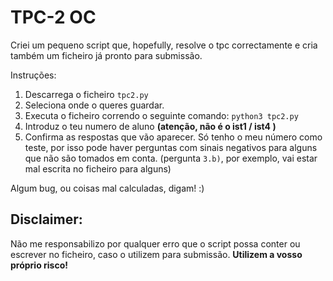 # TPC-2 OC

Criei um pequeno script que, hopefully, resolve o tpc correctamente e cria também um ficheiro já pronto para submissão.

Instruções:

1. Descarrega o ficheiro `tpc2.py`
2. Seleciona onde o queres guardar.
3. Executa o ficheiro correndo o seguinte comando:
  `python3 tpc2.py`
4. Introduz o teu numero de aluno __(atenção, não é o ist1 / ist4 )__
5. Confirma as respostas que vão aparecer. Só tenho o meu número como teste, por isso pode haver perguntas com sinais negativos para alguns que não são tomados em conta. (pergunta `3.b)`, por exemplo, vai estar mal escrita no ficheiro para alguns)


Algum bug, ou coisas mal calculadas, digam! :)

## Disclaimer:

Não me responsabilizo por qualquer erro que o script possa conter ou escrever no ficheiro, caso o utilizem para submissão. __Utilizem a vosso próprio risco!__

